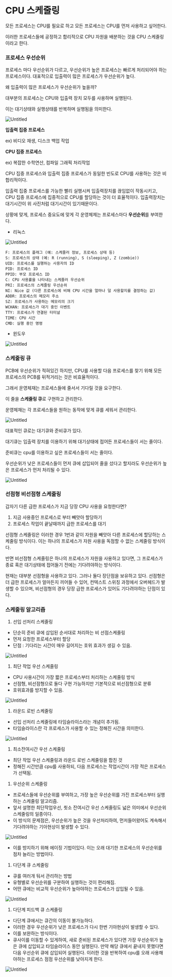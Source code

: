 # CPU 스케줄링

모든 프로세스는 CPU를 필요로 하고 모든 프로세스는 CPU를 먼저 사용하고 싶어한다.

이러한 프로세스들에 공정하고 합리적으로 CPU 자원을 배분하는 것을 CPU 스케줄링이라고 한다.

### 프로세스 우선순위

프로세스 마다 우선순위가 다르고, 우선순위가 높은 프로세스는 빠르게 처리되어야 하는 프로세스이다. 대표적으로 입출력이 많은 프로세스가 우선순위가 높다.

왜 입출력이 많은 프로세스가 우선순위가 높을까?

대부분의 프로세스는 CPU와 입출력 장치 모두를 사용하며 실행된다.

이는 대기상태와 실행상태를 반복하며 실행됨을 의미한다.

![Untitled](./images/Untitled.png)

**입출력 집중 프로세스**

ex) 비디오 재생, 디스크 백업 작업

**CPU 집중 프로세스**

ex) 복잡한 수학연산, 컴파일 그래픽 처리작업

CPU 집중 프로세스와 입출력 집중 프로세스가 동일한 빈도로 CPU를 사용하는 것은 비합리적이다.

입출력 집중 프로세스를 가능한 빨리 실행시켜 입출력장치를 끊임없이 작동시키고, CPU 집중 프로세스에 집중적으로 CPU를 할당하는 것이 더 효율적이다. 입출력장치는 대기시간이 위 사진처럼 대기시간이 있기때문이다.

상황에 맞게, 프로세스 중요도에 맞게 각 운영체제는 프로세스마다 **우선순위**를 부여한다.

- 리눅스

![Untitled](./images/Untitled_1.png)

```tsx
F: 프로세스의 플래그 (예: 스케줄러 정보, 프로세스 상태 등)
S: 프로세스의 상태 (예: R (running), S (sleeping), Z (zombie))
UID: 프로세스를 실행하는 사용자의 ID
PID: 프로세스 ID
PPID: 부모 프로세스 ID
C: CPU 사용률을 나타내는 스케줄러 우선순위
PRI: 프로세스의 스케줄링 우선순위
NI: Nice 값 (다른 프로세스에 비해 CPU 시간을 얼마나 덜 사용할지를 결정하는 값)
ADDR: 프로세스의 메모리 주소
SZ: 프로세스가 사용하는 메모리의 크기
WCHAN: 프로세스가 대기 중인 이벤트
TTY: 프로세스가 연결된 터미널
TIME: CPU 시간
CMD: 실행 중인 명령
```

- 윈도우

![Untitled](./images/Untitled_2.png)

### 스케줄링 큐

PCB에 우선순위가 적혀있긴 하지만, CPU를 사용할 다음 프로세스를 찾기 위해 모든 프로세스의 PCB를 뒤적거리는 것은 비효율적이다.

그래서 운영체재는 프로세스들에 줄서서 기다릴 것을 요구한다.

이 줄을 **스케줄링 큐**로 구현하고 관리한다.

운영체재는 각 프로세스들을 원하는 동작에 맞게 큐를 세워서 관리한다.

![Untitled](./images/Untitled_3.png)

대표적인 큐로는 대기큐와 준비큐가 있다.

대기큐는 입출력 장치를 이용하기 위해 대기상태에 접어든 프로세스들이 서는 줄이다.

준비큐는 cpu를 이용하고 싶은 프로세스들이 서는 줄이다.

우선순위가 낮은 프로세스들이 먼저 큐에 삽입되어 줄을 섰다고 할지라도 우선순위가 높은 프로세스가 먼저 처리될 수 있다.

![Untitled](./images/Untitled_4.png)

### 선점형 비선점형 스케줄링

갑자기 다른 급한 프로세스가 지금 당장 CPU 사용을 요청한다면?

1. 지금 사용중인 프로세스로 부터 빼앗아 할당하기
2. 프로세스 작업이 끝날때까지 급한 프로세스를 대기

선점형 스케줄링은 이러한 경우 1번과 같이 자원을 빼앗아 다른 프로세스에 할당하는 스케줄링 방식이다. 이는 하나의 프로세스가 자원 사용을 독점할 수 없는 스케줄링 방식이다.

반면 비선점형 스케줄링은 하나의 프로세스가 자원을 사용하고 있다면, 그 프로세스가 종료 혹은 대기상태에 접어들기 전에는 기다려야하는 방식이다.

현재는 대부분 선점형을 사용하고 있다. 그러나 둘다 장단점을 보유하고 있다. 선점형은 더 급한 프로세스가 얼마든지 끼어들 수 있어, 컨텍스트 스위칭 과정에서 오버헤드가 발생할 수 있으며, 비선점형의 경우 당장 급한 프로세스가 있어도 기다려야하는 단점이 있다.

### 스케줄링 알고리즘

1. 선입 선처리 스케줄링
- 단순히 준비 큐에 삽입된 순서대로 처리하는 비 선점스케줄링
- 먼저 요청한 프로세스부터 할당
- 단점 : 기다리는 시간이 매우 길어지는 호위 효과가 생길 수 있음.

![Untitled](./images/Untitled_5.png)

1. 최단 작업 우선 스케줄링
- CPU 사용시간이 가장 짧은 프로세스부터 처리하는 스케줄링 방식
- 선점형, 비선점형으로 둘다 구현 가능하지만 기본적으로 비선점형으로 분류
- 호위효과를 방지할 수 있음.

![Untitled](./images/Untitled_6.png)

1. 라운드 로빈 스케줄링
- 선입 선처리 스케줄링에 타임슬라이스라는 개념이 추가됨.
- 타임슬라이스란 각 프로세스가 사용할 수 있는 정해진 시간을 의미한다.

![Untitled](./images/Untitled_7.png)

1. 최소잔여시간 우선 스케줄링
- 최단 작업 우선 스케줄링과 라운드 로빈 스케줄링을 합친 것
- 정해진 시간만큼 cpu를 사용하되, 다음 프로세스는 작업시간이 가장 적은 프로세스가 선택됨.

1. 우선순위 스케줄링
- 프로세스들에 우선순위를 부여하고, 가장 높은 우선순위를 가진 프로세스부터 실행하는 스케줄링 알고리즘.
- 앞서 설명한 최단작업우선, 쵯소 잔여시간 우선 스케줄링도 넓은 의미에서 우선순위스케줄링의 일종이다.
- 이 방식의 문제점은, 우선순위가 높은 것을 우선처리하여, 먼저들어왔어도 계속해서 기다려야하는 기아현상이 발생할 수 있다.

![Untitled](./images/Untitled_8.png)

- 이를 방지하기 위해 에이징 기법이있다. 이는 오래 대기한 프로세스의 우선순위를 점차 늘리는 방법이다.
1. 다단계 큐 스케줄링
- 큐를 여러개 둬서 관리하는 방법
- 유형별로 우선순위를 구분하여 실행하는 것이 편리해짐.
- 어떤 큐에는 비교적 우선순위가 높아야하는 프로세스가 삽입될 수 있음.

![Untitled](./images/Untitled_9.png)

1. 다단계 피드백 큐 스케줄링
- 다단계 큐에서는 큐간의 이동이 불가능하다.
- 이러한 경우 우선순위가 낮은 프로세스가 다시 한번 기아현상이 발생할 수 있다.
- 이를 보완하는 방식이다.
- 큐사이를 이동할 수 있게하여, 새로 준비된 프로세스가 있다면 가장 우선순위가 높은 큐에 삽입되고 타임슬라이스 동안 실행된다. 만약 해당 큐에서 끝내지 못했다면 다음 우선순위 큐에 삽입되어 실행된다. 이러한 것을 반복하여 cpu를 오래 사용해야하는 프로세스 점점 우선순위를 낮아지게 한다.

![Untitled](./images/Untitled_10.png)